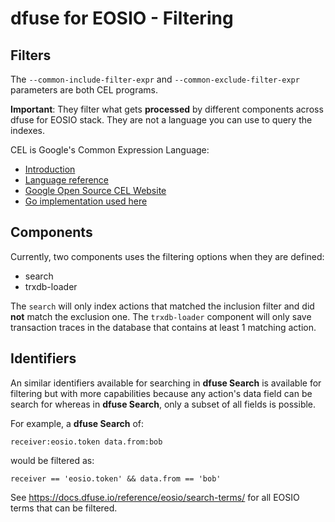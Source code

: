 # dfuse for EOSIO - Filtering

## Filters

The `--common-include-filter-expr` and `--common-exclude-filter-expr` parameters are both CEL programs.

**Important**: They filter what gets **processed** by different components across dfuse for EOSIO stack. They are not a language you can use to query the indexes.

CEL is Google's Common Expression Language:

* [Introduction](https://github.com/google/cel-spec/blob/master/doc/intro.md)
* [Language reference](https://github.com/google/cel-spec/blob/master/doc/langdef.md)
* [Google Open Source CEL Website](https://opensource.google/projects/cel)
* [Go implementation used here](https://github.com/google/cel-go)

## Components

Currently, two components uses the filtering options when they are defined:
- search
- trxdb-loader

The `search` will only index actions that matched the inclusion filter and did **not** match the exclusion one. The
`trxdb-loader` component will only save transaction traces in the database that contains at least 1 matching action.

## Identifiers

An similar identifiers available for searching in **dfuse Search** is available for filtering but
with more capabilities because any action's data field can be search for whereas in **dfuse Search**,
only a subset of all fields is possible.

For example, a **dfuse Search** of:

```
receiver:eosio.token data.from:bob
```

would be filtered as:

```
receiver == 'eosio.token' && data.from == 'bob'
```

See https://docs.dfuse.io/reference/eosio/search-terms/ for all EOSIO terms that can be filtered.

